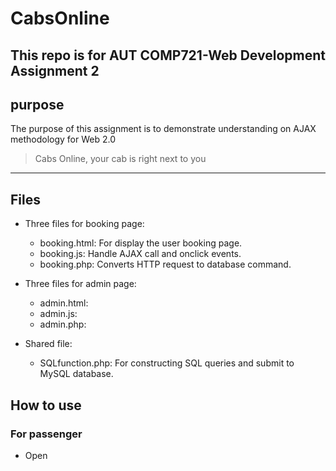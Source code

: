 # CabsOnline
## This repo is for AUT COMP721-Web Development Assignment 2

## purpose
The purpose of this assignment is to demonstrate understanding on AJAX methodology for Web 2.0

> Cabs Online, your cab is right next to you

---

## Files

- Three files for booking page:
    - booking.html: For display the user booking page.
    - booking.js: Handle AJAX call and onclick events.
    - booking.php: Converts HTTP request to database command.

- Three files for admin page:
    - admin.html: 
    - admin.js:
    - admin.php:

- Shared file:
    - SQLfunction.php: For constructing SQL queries and submit to MySQL database.

## How to use

### For passenger 

- Open 